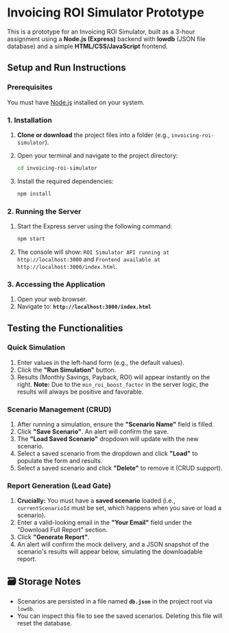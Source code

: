 # Invoicing ROI Simulator Prototype

This is a prototype for an Invoicing ROI Simulator, built as a 3-hour assignment using a **Node.js (Express)** backend with **lowdb** (JSON file database) and a simple **HTML/CSS/JavaScript** frontend.

##  Setup and Run Instructions

### Prerequisites

You must have [Node.js](https://nodejs.org/) installed on your system.

### 1. Installation

1.  **Clone or download** the project files into a folder (e.g., `invoicing-roi-simulator`).
2.  Open your terminal and navigate to the project directory:

    ```bash
    cd invoicing-roi-simulator
    ```
3.  Install the required dependencies:

    ```bash
    npm install
    ```

### 2. Running the Server

1.  Start the Express server using the following command:

    ```bash
    npm start
    ```
2.  The console will show: `ROI Simulator API running at http://localhost:3000` and `Frontend available at http://localhost:3000/index.html`.

### 3. Accessing the Application

1.  Open your web browser.
2.  Navigate to: **`http://localhost:3000/index.html`**

##  Testing the Functionalities

### Quick Simulation

1.  Enter values in the left-hand form (e.g., the default values).
2.  Click the **"Run Simulation"** button.
3.  Results (Monthly Savings, Payback, ROI) will appear instantly on the right. **Note:** Due to the `min_roi_boost_factor` in the server logic, the results will always be positive and favorable.

### Scenario Management (CRUD)

1.  After running a simulation, ensure the **"Scenario Name"** field is filled.
2.  Click **"Save Scenario"**. An alert will confirm the save.
3.  The **"Load Saved Scenario"** dropdown will update with the new scenario.
4.  Select a saved scenario from the dropdown and click **"Load"** to populate the form and results.
5.  Select a saved scenario and click **"Delete"** to remove it (CRUD support).

### Report Generation (Lead Gate)

1.  **Crucially:** You must have a **saved scenario** loaded (i.e., `currentScenarioId` must be set, which happens when you save or load a scenario).
2.  Enter a valid-looking email in the **"Your Email"** field under the "Download Full Report" section.
3.  Click **"Generate Report"**.
4.  An alert will confirm the mock delivery, and a JSON snapshot of the scenario's results will appear below, simulating the downloadable report.

## 🗃️ Storage Notes

* Scenarios are persisted in a file named **`db.json`** in the project root via `lowdb`.
* You can inspect this file to see the saved scenarios. Deleting this file will reset the database.
